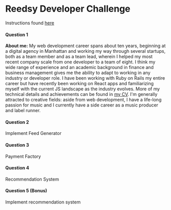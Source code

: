 # Reedsy Developer Challenge
Instructions found [here](https://github.com/reedsy/challenges/blob/master/ruby-on-rails-engineer.md)

#### Question 1
**About me:** My web development career spans about ten years, beginning at a digital agency in Manhattan and working my way through several startups, both as a team member and as a team lead, wherein I helped my most recent company scale from one developer to a team of eight. I think my wide range of experience and an academic background in finance and business management gives me the ability to adapt to working in any industry or developer role. I have been working with Ruby on Rails my entire career but have recently been working on React apps and familiarizing myself with the current JS landscape as the industry evolves. More of my technical details and achievements can be found in [my CV](https://standardresume.co/seanp). I'm generally attracted to creative fields: aside from web development, I have a life-long passion for music and I currently have a side career as a music producer and label runner.

#### Question 2
Implement Feed Generator

#### Question 3
Payment Factory

#### Question 4
Recommendation System

#### Question 5 (Bonus)
Implement recommendation system
